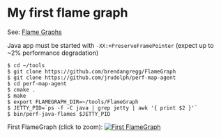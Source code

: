 # My first flame graph

See: [Flame Graphs](../../../performance.md#flame-graphs)

Java app must be started with ```-XX:+PreserveFramePointer``` (expect up to ~2% performance degradation)

```
$ cd ~/tools
$ git clone https://github.com/brendangregg/FlameGraph
$ git clone https://github.com/jrudolph/perf-map-agent
$ cd perf-map-agent
$ cmake .
$ make
$ export FLAMEGRAPH_DIR=~/tools/FlameGraph
$ JETTY_PID=`ps -f -C java | grep jetty | awk '{ print $2 }'`
$ bin/perf-java-flames $JETTY_PID
```
First FlameGraph (click to zoom):
[![First FlameGraph](https://cdn.rawgit.com/leozilla/knowhow/master/performance/experiments/home-ws/flamegraph/first_flamegraph.svg)](https://cdn.rawgit.com/leozilla/knowhow/master/performance/experiments/home-ws/flamegraph/first_flamegraph.svg)